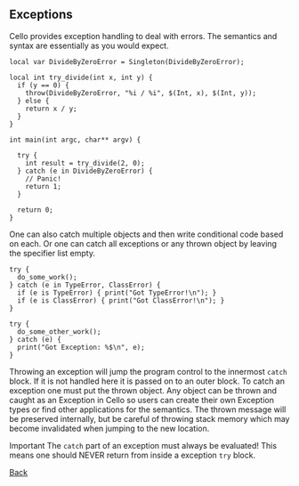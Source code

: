 Exceptions
----------

Cello provides exception handling to deal with errors. The semantics and syntax are essentially as you would expect.

    local var DivideByZeroError = Singleton(DivideByZeroError);

    local int try_divide(int x, int y) {
      if (y == 0) {
        throw(DivideByZeroError, "%i / %i", $(Int, x), $(Int, y));
      } else {
        return x / y;
      }
    }

    int main(int argc, char** argv) {

      try {
        int result = try_divide(2, 0);
      } catch (e in DivideByZeroError) {
        // Panic!
        return 1;
      }
      
      return 0;
    }

One can also catch multiple objects and then write conditional code based on each. Or one can catch all exceptions or any thrown object by leaving the specifier list empty.

    try {
      do_some_work();
    } catch (e in TypeError, ClassError) {
      if (e is TypeError) { print("Got TypeError!\n"); }
      if (e is ClassError) { print("Got ClassError!\n"); }
    }

    try {
      do_some_other_work();
    } catch (e) {
      print("Got Exception: %$\n", e);
    }

Throwing an exception will jump the program control to the innermost `catch` block. If it is not handled here it is passed on to an outer block. To catch an exception one must put the thrown object. Any object can be thrown and caught as an Exception in Cello so users can create their own Exception types or find other applications for the semantics. The thrown message will be preserved internally, but be careful of throwing stack memory which may become invalidated when jumping to the new location.

<span class="label label-important">Important</span> The `catch` part of an exception must always be evaluated! This means one should NEVER return from inside a exception `try` block.

[Back](/documentation)